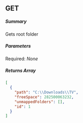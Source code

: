 ## GET ##

##### Summary #####
Gets root folder

##### Parameters ######

Required:
*None*

##### Returns Array ######

```JSON
[
  {
    "path": "C:\\Downloads\\TV",
    "freeSpace": 282500063232,
    "unmappedFolders": [],
    "id": 1
  }
]
```